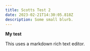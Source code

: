 ```yaml
---
title: Scotts Test 2
date: 2023-02-21T14:30:05.818Z
description: Some small blurb.
---
```

**M﻿y test**

T﻿his uses a markdown rich text editor.